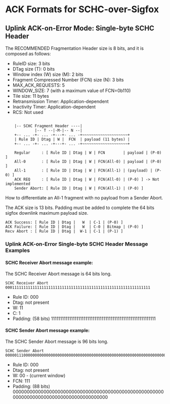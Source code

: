 # ACK Formats for SCHC-over-Sigfox

## Uplink ACK-on-Error Mode: Single-byte SCHC Header

The RECOMMENDED Fragmentation Header size is 8 bits, and it is composed as follows:
* RuleID size: 3 bits
* DTag size (T): 0 bits
* Window index (W) size (M): 2 bits
* Fragment Compressed Number (FCN) size (N): 3 bits
* MAX_ACK_REQUESTS: 5
* WINDOW_SIZE: 7 (with a maximum value of FCN=0b110)
* Tile size: 11 bytes
* Retransmission Timer: Application-dependent
* Inactivity Timer: Application-dependent
* RCS: Not used

```text
    
    |-- SCHC Fragment Header ----|
             |-- T --|-M-|-- N --|
    +-- ... -+- ... -+---+- ... -+~~~~~~~~~~~~~~~~~~~~+
    | Rule ID | Dtag | W |  FCN  | payload (11 bytes) |
    +-- ... -+- ... -+---+- ... -+~~~~~~~~~~~~~~~~~~~~+

```
```text
    Regular     : [ Rule ID | Dtag | W | FCN        | payload | (P-0) ]
    All-0       : [ Rule ID | Dtag | W | FCN(All-0) | payload | (P-0) ]
    All-1       : [ Rule ID | Dtag | W | FCN(All-1) | (payload) | (P-0) ]
    ACK REQ     : [ Rule ID | Dtag | W | FCN(All-0) | (P-0) ] -> Not implemented
    Sender Abort: [ Rule ID | Dtag | W | FCN(All-1) | (P-0) ]
```
How to differentiate an All-1 fragment with no payload from a Sender Abort.

The ACK size is 13 bits. Padding must be added to complete the 64 bits sigfox downlink maximum payload size.

```text
ACK Success: [ Rule ID | Dtag |   W  | C-1 | (P-0) ]
ACK Failure: [ Rule ID | Dtag |   W  | C-0 | Bitmap | (P-0) ]
Recv Abort : [ Rule ID | Dtag |  W-1 | C-1 | (P-1) ]
```
### Uplink ACK-on-Error Single-byte SCHC Header Message Examples
#### SCHC Receiver Abort message example:

The SCHC Receiver Abort message is 64 bits long.

```text
SCHC Receiver Abort
0001111111111111111111111111111111111111111111111111111111111111
```

* Rule ID: 000
* Dtag: not present
* W: 11
* C: 1 
* Padding: (58 bits) 1111111111111111111111111111111111111111111111111111111111

#### SCHC Sender Abort message example:

The SCHC Sender Abort message is 96 bits long.

```text
SCHC Sender Abort
000001110000000000000000000000000000000000000000000000000000000000000000000000000000000000000000
```

* Rule ID: 000
* Dtag: not present
* W: 00 - (current window)
* FCN: 111 
* Padding: (88 bits) 0000000000000000000000000000000000000000000000000000000000000000000000000000000000000000


